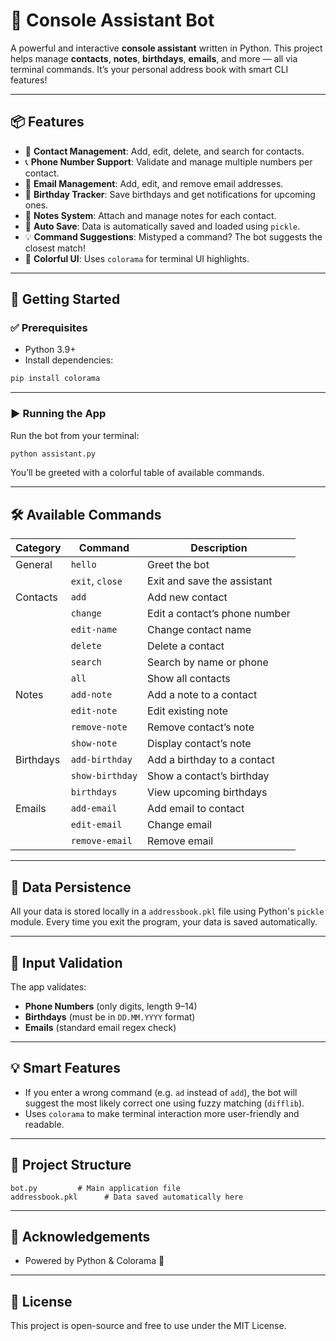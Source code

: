 # 🧠 Console Assistant Bot

A powerful and interactive **console assistant** written in Python. This project helps manage **contacts**, **notes**, **birthdays**, **emails**, and more — all via terminal commands. It’s your personal address book with smart CLI features!

---

## 📦 Features

- 📇 **Contact Management**: Add, edit, delete, and search for contacts.
- 📞 **Phone Number Support**: Validate and manage multiple numbers per contact.
- 📧 **Email Management**: Add, edit, and remove email addresses.
- 🎂 **Birthday Tracker**: Save birthdays and get notifications for upcoming ones.
- 📝 **Notes System**: Attach and manage notes for each contact.
- 💾 **Auto Save**: Data is automatically saved and loaded using `pickle`.
- 💡 **Command Suggestions**: Mistyped a command? The bot suggests the closest match!
- 🎨 **Colorful UI**: Uses `colorama` for terminal UI highlights.

---

## 🚀 Getting Started

### ✅ Prerequisites

- Python 3.9+
- Install dependencies:

```bash
pip install colorama
```

---

### ▶️ Running the App

Run the bot from your terminal:

```bash
python assistant.py
```

You’ll be greeted with a colorful table of available commands.

---

## 🛠️ Available Commands

| Category  | Command         | Description                   |
| --------- | --------------- | ----------------------------- |
| General   | `hello`         | Greet the bot                 |
|           | `exit`, `close` | Exit and save the assistant   |
| Contacts  | `add`           | Add new contact               |
|           | `change`        | Edit a contact’s phone number |
|           | `edit-name`     | Change contact name           |
|           | `delete`        | Delete a contact              |
|           | `search`        | Search by name or phone       |
|           | `all`           | Show all contacts             |
| Notes     | `add-note`      | Add a note to a contact       |
|           | `edit-note`     | Edit existing note            |
|           | `remove-note`   | Remove contact’s note         |
|           | `show-note`     | Display contact’s note        |
| Birthdays | `add-birthday`  | Add a birthday to a contact   |
|           | `show-birthday` | Show a contact’s birthday     |
|           | `birthdays`     | View upcoming birthdays       |
| Emails    | `add-email`     | Add email to contact          |
|           | `edit-email`    | Change email                  |
|           | `remove-email`  | Remove email                  |

---

## 💾 Data Persistence

All your data is stored locally in a `addressbook.pkl` file using Python's `pickle` module. Every time you exit the program, your data is saved automatically.

---

## 🧪 Input Validation

The app validates:

- **Phone Numbers** (only digits, length 9–14)
- **Birthdays** (must be in `DD.MM.YYYY` format)
- **Emails** (standard email regex check)

---

## 💡 Smart Features

- If you enter a wrong command (e.g. `ad` instead of `add`), the bot will suggest the most likely correct one using fuzzy matching (`difflib`).
- Uses `colorama` to make terminal interaction more user-friendly and readable.

---

## 📂 Project Structure

```
bot.py         # Main application file
addressbook.pkl      # Data saved automatically here
```

---

## 🙌 Acknowledgements

- Powered by Python & Colorama 🌈

---

## 📃 License

This project is open-source and free to use under the MIT License.
